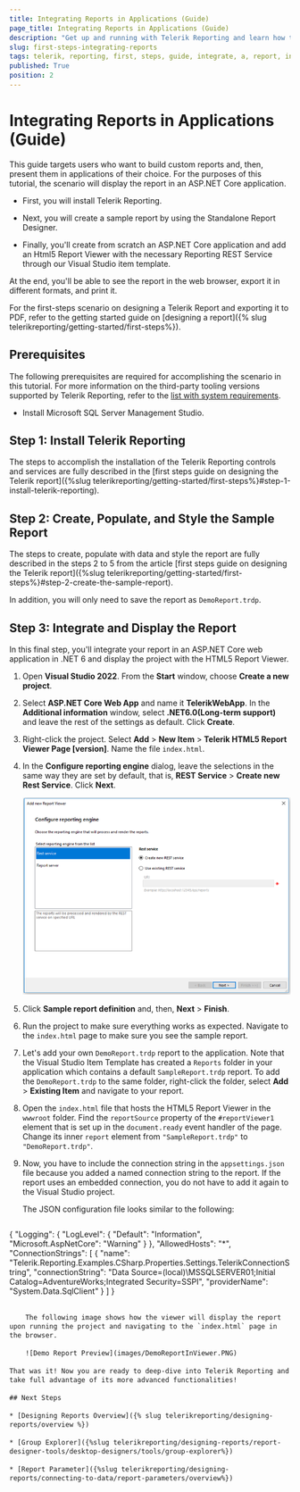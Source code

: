 ```yaml
---
title: Integrating Reports in Applications (Guide)
page_title: Integrating Reports in Applications (Guide) 
description: "Get up and running with Telerik Reporting and learn how to integrate your report into a web application."
slug: first-steps-integrating-reports
tags: telerik, reporting, first, steps, guide, integrate, a, report, in, application
published: True
position: 2
---
```


# Integrating Reports in Applications (Guide)

This guide targets users who want to build custom reports and, then, present them in applications of their choice. For the purposes of this tutorial, the scenario will display the report in an ASP.NET Core application. 

* First, you will install Telerik Reporting.

* Next, you will create a sample report by using the Standalone Report Designer.

* Finally, you'll create from scratch an ASP.NET Core application and add an Html5 Report Viewer with the necessary Reporting REST Service through our Visual Studio item template. 

At the end, you'll be able to see the report in the web browser, export it in different formats, and print it. 

For the first-steps scenario on designing a Telerik Report and exporting it to PDF, refer to the getting started guide on [designing a report]({% slug telerikreporting/getting-started/first-steps%}).

## Prerequisites 

The following prerequisites are required for accomplishing the scenario in this tutorial. For more information on the third-party tooling versions supported by Telerik Reporting, refer to the [list with system requirements](https://www.telerik.com/products/reporting/system-requirements).

* Install Microsoft SQL Server Management Studio.

## Step 1: Install Telerik Reporting

The steps to accomplish the installation of the Telerik Reporting controls and services are fully described in the [first steps guide on designing the Telerik report]({%slug telerikreporting/getting-started/first-steps%}#step-1-install-telerik-reporting).

## Step 2: Create, Populate, and Style the Sample Report

The steps to create, populate with data and style the report are fully described in the steps 2 to 5 from the article [first steps guide on designing the Telerik report]({%slug telerikreporting/getting-started/first-steps%}#step-2-create-the-sample-report).  

In addition, you will only need to save the report as `DemoReport.trdp`.
 
## Step 3: Integrate and Display the Report 

In this final step, you'll integrate your report in an ASP.NET Core web application in .NET 6 and display the project with the HTML5 Report Viewer. 

1. Open __Visual Studio 2022__. From the __Start__ window, choose __Create a new project__. 

1. Select __ASP.NET Core Web App__ and name it __TelerikWebApp__. In the __Additional information__ window, select __.NET6.0(Long-term support)__ and leave the rest of the settings as default. Click __Create__.

1. Right-click the project. Select __Add__ > __New Item__ > __Telerik HTML5 Report Viewer Page [version]__. Name the file `index.html`. 

1. In the __Configure reporting engine__ dialog, leave the selections in the same way they are set by default, that is, __REST Service__ > __Create new Rest Service__. Click __Next__. 

	![Rest Srervice](images/RestSrervice.PNG)

1. Click __Sample report definition__ and, then, __Next__ > __Finish__.

1. Run the project to make sure everything works as expected. Navigate to the `index.html` page to make sure you see the sample report.

1. Let's add your own `DemoReport.trdp` report to the application. Note that the Visual Studio Item Template has created a `Reports` folder in your application which contains a default `SampleReport.trdp` report. To add the `DemoReport.trdp` to the same folder, right-click the folder, select __Add__ > __Existing Item__ and navigate to your report.

1. Open the `index.html` file that hosts the HTML5 Report Viewer in the `wwwroot` folder. Find the `reportSource` property of the `#reportViewer1` element that is set up in the `document.ready` event handler of the page. Change its inner `report` element from `"SampleReport.trdp"` to `"DemoReport.trdp"`.

1. Now, you have to include the connection string in the `appsettings.json` file because you added a named connection string to the report. If the report uses an embedded connection, you do not have to add it again to the Visual Studio project. 

	The JSON configuration file looks similar to the following: 
    
	````json
{
	  "Logging": {
		"LogLevel": {
		  "Default": "Information",
		  "Microsoft.AspNetCore": "Warning"
		}
	  },
	  "AllowedHosts": "*",
	  "ConnectionStrings": [
		{
		  "name": "Telerik.Reporting.Examples.CSharp.Properties.Settings.TelerikConnectionString",
		  "connectionString": "Data Source=(local)\\MSSQLSERVER01;Initial Catalog=AdventureWorks;Integrated Security=SSPI",
		  "providerName": "System.Data.SqlClient"
		}
	  ]
	}
````

	The following image shows how the viewer will display the report upon running the project and navigating to the `index.html` page in the browser.
	
	![Demo Report Preview](images/DemoReportInViewer.PNG)

That was it! Now you are ready to deep-dive into Telerik Reporting and take full advantage of its more advanced functionalities!

## Next Steps

* [Designing Reports Overview]({% slug telerikreporting/designing-reports/overview %})

* [Group Explorer]({%slug telerikreporting/designing-reports/report-designer-tools/desktop-designers/tools/group-explorer%})

* [Report Parameter]({%slug telerikreporting/designing-reports/connecting-to-data/report-parameters/overview%})

